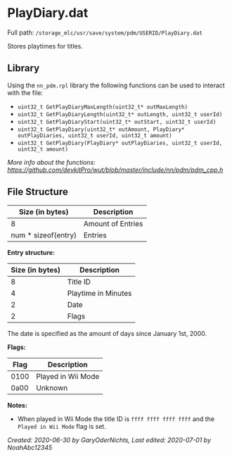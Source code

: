# PlayDiary.dat
Full path: `/storage_mlc/usr/save/system/pdm/USERID/PlayDiary.dat`

Stores playtimes for titles.
<br>

<h2>Library</h2>  

Using the `nn_pdm.rpl` library the following functions can be used to interact with the file:
* `uint32_t GetPlayDiaryMaxLength(uint32_t* outMaxLength)`
* `uint32_t GetPlayDiaryLength(uint32_t* outLength, uint32_t userId)`
* `uint32_t GetPlayDiaryStart(uint32_t* outStart, uint32_t userId)`
* `uint32_t GetPlayDiary(uint32_t* outAmount, PlayDiary* outPlayDiaries, uint32_t userId, uint32_t amount)`
* `uint32_t GetPlayDiary(PlayDiary* outPlayDiaries, uint32_t userId, uint32_t amount)`

<i>More info about the functions: https://github.com/devkitPro/wut/blob/master/include/nn/pdm/pdm_cpp.h</i>

<h2>File Structure</h2>

| Size (in bytes)     | Description       |
| ------------------- | ----------------- |
| 8                   | Amount of Entries |
| num * sizeof(entry) | Entries           |  

<b>Entry structure:</b>

| Size (in bytes) | Description         |
| --------------- | ------------------- |
| 8               | Title ID            |
| 4               | Playtime in Minutes |
| 2               | Date                |
| 2               | Flags               |   

The date is specified as the amount of days since January 1st, 2000.

<b>Flags:</b>

| Flag | Description        |
| ---- | ------------------ |
| 0100 | Played in Wii Mode |
| 0a00 | Unknown            |

<b>Notes:</b>  

* When played in Wii Mode the title ID is `ffff ffff ffff ffff` and the `Played in Wii Mode` flag is set.

<i>Created: 2020-06-30 by GaryOderNichts, Last edited: 2020-07-01 by NoahAbc12345</i>